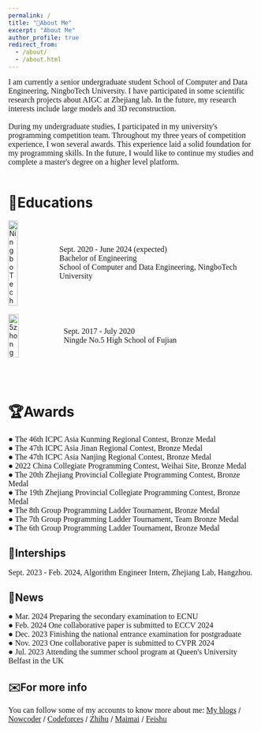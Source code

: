 ```yaml
---
permalink: /
title: "👋About Me"
excerpt: "About Me"
author_profile: true
redirect_from: 
  - /about/
  - /about.html
---
```

<font face=consolas size=3>I am currently a senior undergraduate student School of Computer and Data Engineering, NingboTech University. I have participated in some scientific research projects about AIGC at Zhejiang lab. In the future, my research interests include large models and 3D reconstruction.<br /><br />
During my undergraduate studies, I participated in my university's programming competition team. Throughout my three years of competition experience, I won several awards. This experience laid a solid foundation for my programming skills. In the future, I would like to continue my studies and complete a master's degree on a higher level platform. </font><br /><br />


📖Educations
======
<div style="display:flex; align-items:center;"> <img src="https://img1.cfw.cn/20003/da5144b1cb34/4aa22422-05a5-4795-a63e-fcccea1626d1_300x300.jpg" alt="NingboTech" style="width:20%; height:20%; margin-right:10px;"> <span style="font-family:consolas; font-size:12pt;"> <font face="consolas" size="3">Sept. 2020 - June 2024 (expected)<br> Bachelor of Engineering<br> School of Computer and Data Engineering, NingboTech University</font> </span> </div>
<br />
<div style="display:flex; align-items:center;"> <img src="https://tse4-mm.cn.bing.net/th/id/OIP-C.i3bSymp6uhhTR_ZlxM9i2AAAAA?w=175&h=180&c=7&r=0&o=5&pid=1.7" alt="5zhong" style="width:20.3%; height:18.5%; margin-right:10px;"> <span style="font-family:consolas; font-size:12pt;"> <font face="consolas" size="3">Sept. 2017 - July 2020<br> Ningde No.5 High School of Fujian</font> </span> </div>
<br /><br /><br />


🏆Awards
======
<font face=consolas size=3> ● The 46th ICPC Asia Kunming Regional Contest, Bronze Medal<br />
● The 47th ICPC Asia Jinan Regional Contest, Bronze Medal<br />
● The 47th ICPC Asia Nanjing Regional Contest, Bronze Medal<br />
● 2022 China Collegiate Programming Contest, Weihai Site, Bronze Medal<br />
● The 20th Zhejiang Provincial Collegiate Programming Contest, Bronze Medal<br />
● The 19th Zhejiang Provincial Collegiate Programming Contest, Bronze Medal<br />
● The 8th Group Programming Ladder Tournament, Bronze Medal<br />
● The 7th Group Programming Ladder Tournament, Team Bronze Medal<br />
● The 6th Group Programming Ladder Tournament, Bronze Medal</font>
<br />

💼Interships
------
<font face=consolas size=3>Sept. 2023 - Feb. 2024, Algorithm Engineer Intern, Zhejiang Lab, Hangzhou.</font>
<br />

📰News
------
<font face=consolas size=3>● Mar. 2024 Preparing the secondary examination to ECNU<br />
● Feb. 2024 One collaborative paper is submitted to ECCV 2024<br />
● Dec. 2023 Finishing the national entrance examination for postgraduate<br />
● Nov. 2023 One collaborative paper is submitted to CVPR 2024<br />
● Jul. 2023 Attending the summer school program at Queen's University Belfast in the UK</font>
<br />

✉️For more info
------
<font face=consolas size=3>You can follow some of my accounts to know more about me:</font>
 [<font face=consolas size=3>My blogs</font>](https://eastpage.tech)    / [<font face=consolas size=3>Nowcoder</font>](https://ac.nowcoder.com/acm/contest/profile/946259811)   /  [<font face=consolas size=3>Codeforces</font>](https://codeforces.com/profile/EastGod)   /  [<font face=consolas size=3>Zhihu</font>](https://www.zhihu.com/people/markxian-sheng-41)     /        [<font face=consolas size=3>Maimai</font>](https://maimai.cn/profile/detail?dstu=236043030)  /   [<font face=consolas size=3>Feishu</font>](https://github.com/East-Hu/Eastpage.github.io/blob/master/images/feishu.jpg)
